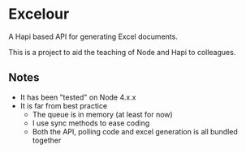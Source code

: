 # Excelour

A Hapi based API for generating Excel documents.

This is a project to aid the teaching of Node and Hapi to colleagues.

## Notes

- It has been "tested" on Node 4.x.x
- It is far from best practice
    - The queue is in memory (at least for now)
    - I use sync methods to ease coding
    - Both the API, polling code and excel generation is all bundled together
